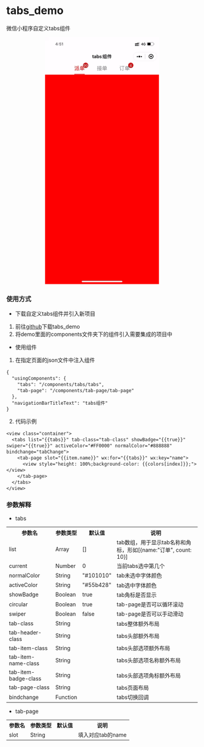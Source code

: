 # tabs_demo
微信小程序自定义tabs组件

<div align=center>
<img src="1.gif" width="300px" />
</div>


### 使用方式
- 下载自定义tabs组件并引入新项目
1. 前往[github](https://github.com/1691665955/tabs_demo)下载tabs_demo
2. 将demo里面的components文件夹下的组件引入需要集成的项目中

- 使用组件
1. 在指定页面的json文件中注入组件
```
{
  "usingComponents": {
    "tabs": "/components/tabs/tabs",
    "tab-page": "/components/tab-page/tab-page"
  },
  "navigationBarTitleText": "tabs组件"
}
```

2. 代码示例
```
<view class="container">
  <tabs list="{{tabs}}" tab-class="tab-class" showBadge="{{true}}" swiper="{{true}}" activeColor="#FF0000" normalColor="#888888" bindchange="tabChange">
    <tab-page slot="{{item.name}}" wx:for="{{tabs}}" wx:key="name">
      <view style="height: 100%;background-color: {{colors[index]}};"></view>
    </tab-page>
  </tabs>
</view>
```

### 参数解释
- tabs
<table>

<tr>
<th>参数名</th>
<th>参数类型</th>
<th>默认值</th>
<th>说明</th>
</tr>

<tr>
<td>list</td>
<td>Array</td>
<td>[]</td>
<td>tab数组，用于显示tab名称和角标，形如[{name:"订单", count: 10}]</td>
</tr>

<tr>
<td>current</td>
<td>Number</td>
<td>0</td>
<td>当前tabs选中第几个</td>
</tr>

<tr>
<td>normalColor</td>
<td>String</td>
<td>"#101010"</td>
<td>tab未选中字体颜色</td>
</tr>

<tr>
<td>activeColor</td>
<td>String</td>
<td>"#55b428"</td>
<td>tab选中字体颜色</td>
</tr>

<tr>
<td>showBadge</td>
<td>Boolean</td>
<td>true</td>
<td>tab角标是否显示</td>
</tr>

<tr>
<td>circular</td>
<td>Boolean</td>
<td>true</td>
<td>tab-page是否可以循环滚动</td>
</tr>

<tr>
<td>swiper</td>
<td>Boolean</td>
<td>false</td>
<td>tab-page是否可以手动滑动</td>
</tr>

<tr>
<td>tab-class</td>
<td>String</td>
<td></td>
<td>tabs整体额外布局</td>
</tr>

<tr>
<td>tab-header-class</td>
<td>String</td>
<td></td>
<td>tabs头部额外布局</td>
</tr>

<tr>
<td>tab-item-class</td>
<td>String</td>
<td></td>
<td>tabs头部选项额外布局</td>
</tr>

<tr>
<td>tab-item-name-class</td>
<td>String</td>
<td></td>
<td>tabs头部选项名称额外布局</td>
</tr>

<tr>
<td>tab-item-badge-class</td>
<td>String</td>
<td></td>
<td>tabs头部选项角标额外布局</td>
</tr>

<tr>
<td>tab-page-class</td>
<td>String</td>
<td></td>
<td>tabs页面布局</td>
</tr>

<tr>
<td>bindchange</td>
<td>Function</td>
<td></td>
<td>tabs切换回调</td>
</tr>

</table>

- tab-page

<table>

<tr>
<th>参数名</th>
<th>参数类型</th>
<th>默认值</th>
<th>说明</th>
</tr>

<tr>
<td>slot</td>
<td>String</td>
<td></td>
<td>填入对应tab的name</td>
</tr>

</table>